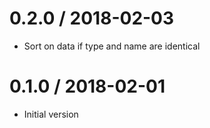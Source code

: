# 0.2.0 / 2018-02-03

  * Sort on data if type and name are identical

# 0.1.0 / 2018-02-01

  * Initial version
